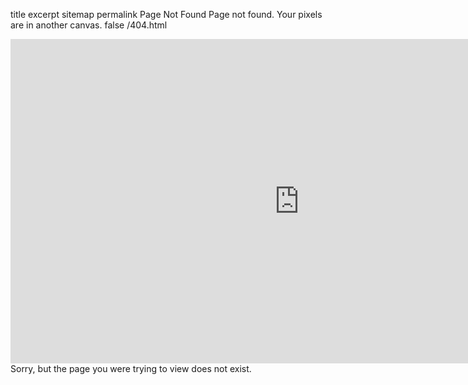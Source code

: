title	excerpt	sitemap	permalink
Page Not Found
Page not found. Your pixels are in another canvas.
false
/404.html
<iframe width="923" height="519" src="https://www.youtube.com/embed/t3otBjVZzT0" title="Something Went Terribly Wrong" frameborder="0" allow="accelerometer; autoplay; clipboard-write; encrypted-media; gyroscope; picture-in-picture; web-share" allowfullscreen></iframe>
Sorry, but the page you were trying to view does not exist.

<script type="text/javascript"> var GOOG_FIXURL_LANG = 'en'; var GOOG_FIXURL_SITE = '{{ site.url }}' </script> <script type="text/javascript" src="//linkhelp.clients.google.com/tbproxy/lh/wm/fixurl.js"> </script>
